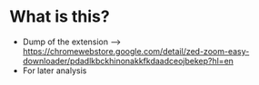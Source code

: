 # What is this?
- Dump of the extension --> https://chromewebstore.google.com/detail/zed-zoom-easy-downloader/pdadlkbckhinonakkfkdaadceojbekep?hl=en
- For later analysis

